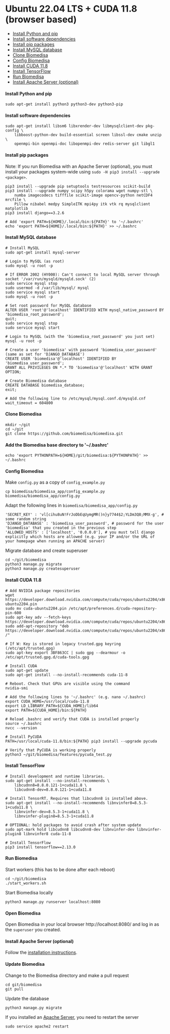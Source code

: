 #  Ubuntu 22.04 LTS + CUDA 11.8 (browser based)

- [Install Python and pip](#install-python-and-pip)
- [Install software dependencies](#install-software-dependencies)
- [Install pip packages](#install-pip-packages)
- [Install MySQL database](#install-mysql-database)
- [Clone Biomedisa](#clone-biomedisa)
- [Config Biomedisa](#config-biomedisa)
- [Install CUDA 11.8](#install-cuda-11.8)
- [Install TensorFlow](#install-tensorflow)
- [Run Biomedisa](#run-biomedisa)
- [Install Apache Server (optional)](#install-apache-server-optional)

#### Install Python and pip
```
sudo apt-get install python3 python3-dev python3-pip
```

#### Install software dependencies
```
sudo apt-get install libsm6 libxrender-dev libmysqlclient-dev pkg-config \
    libboost-python-dev build-essential screen libssl-dev cmake unzip \
    openmpi-bin openmpi-doc libopenmpi-dev redis-server git libgl1
```

#### Install pip packages
Note: If you run Biomedisa with an Apache Server (optional), you must install your packages system-wide using `sudo -H pip3 install --upgrade <package>`.
```
pip3 install --upgrade pip setuptools testresources scikit-build
pip3 install --upgrade numpy scipy h5py colorama wget numpy-stl \
    numba imagecodecs tifffile scikit-image opencv-python netCDF4 mrcfile \
    Pillow nibabel medpy SimpleITK mpi4py itk vtk rq mysqlclient matplotlib
pip3 install django==3.2.6

# Add 'export PATH=${HOME}/.local/bin:${PATH}' to '~/.bashrc'
echo 'export PATH=${HOME}/.local/bin:${PATH}' >> ~/.bashrc
```

#### Install MySQL database
```
# Install MySQL
sudo apt-get install mysql-server

# Login to MySQL (as root)
sudo mysql -u root -p

# If ERROR 2002 (HY000): Can't connect to local MySQL server through socket '/var/run/mysqld/mysqld.sock' (2)
sudo service mysql stop
sudo usermod -d /var/lib/mysql/ mysql
sudo service mysql start
sudo mysql -u root -p

# Set root password for MySQL database
ALTER USER 'root'@'localhost' IDENTIFIED WITH mysql_native_password BY 'biomedisa_root_password';
quit;
sudo service mysql stop
sudo service mysql start

# Login to MySQL (with the 'biomedisa_root_password' you just set)
mysql -u root -p

# Create a user 'biomedisa' with password 'biomedisa_user_password' (same as set for 'DJANGO_DATABASE')
CREATE USER 'biomedisa'@'localhost' IDENTIFIED BY 'biomedisa_user_password';
GRANT ALL PRIVILEGES ON *.* TO 'biomedisa'@'localhost' WITH GRANT OPTION;

# Create Biomedisa database
CREATE DATABASE biomedisa_database;
exit;

# Add the following line to /etc/mysql/mysql.conf.d/mysqld.cnf
wait_timeout = 604800
```

#### Clone Biomedisa
```
mkdir ~/git
cd ~/git
git clone https://github.com/biomedisa/biomedisa.git
```

#### Add the Biomedisa base directory to '~/.bashrc'
```
echo 'export PYTHONPATH=${HOME}/git/biomedisa:${PYTHONPATH}' >> ~/.bashrc
```

#### Config Biomedisa
Make `config.py` as a copy of `config_example.py`
```
cp biomedisa/biomedisa_app/config_example.py biomedisa/biomedisa_app/config.py
```
Adapt the following lines in `biomedisa/biomedisa_app/config.py`
```
'SECRET_KEY' : 'vl[cihu8uN!FrJoDbEqUymgMR()n}y7744$2;YLDm3Q8;MMX-g', # some random string
'DJANGO_DATABASE' : 'biomedisa_user_password', # password for the user 'biomedisa' that you created in the previous step
'ALLOWED_HOSTS' : ['localhost', '0.0.0.0'], # you must tell django explicitly which hosts are allowed (e.g. your IP and/or the URL of your homepage when running an APACHE server)
```
Migrate database and create superuser
```
cd ~/git/biomedisa
python3 manage.py migrate
python3 manage.py createsuperuser
```

#### Install CUDA 11.8
```
# Add NVIDIA package repositories
wget https://developer.download.nvidia.com/compute/cuda/repos/ubuntu2204/x86_64/cuda-ubuntu2204.pin
sudo mv cuda-ubuntu2204.pin /etc/apt/preferences.d/cuda-repository-pin-600
sudo apt-key adv --fetch-keys https://developer.download.nvidia.com/compute/cuda/repos/ubuntu2204/x86_64/3bf863cc.pub
sudo add-apt-repository "deb https://developer.download.nvidia.com/compute/cuda/repos/ubuntu2204/x86_64/ /"

# If W: Key is stored in legacy trusted.gpg keyring (/etc/apt/trusted.gpg)
sudo apt-key export 3BF863CC | sudo gpg --dearmour -o /etc/apt/trusted.gpg.d/cuda-tools.gpg

# Install CUDA
sudo apt-get update
sudo apt-get install --no-install-recommends cuda-11-8

# Reboot. Check that GPUs are visible using the command
nvidia-smi

# Add the following lines to '~/.bashrc' (e.g. nano ~/.bashrc)
export CUDA_HOME=/usr/local/cuda-11.8
export LD_LIBRARY_PATH=${CUDA_HOME}/lib64
export PATH=${CUDA_HOME}/bin:${PATH}

# Reload .bashrc and verify that CUDA is installed properly
source ~/.bashrc
nvcc --version

# Install PyCUDA
PATH=/usr/local/cuda-11.8/bin:${PATH} pip3 install --upgrade pycuda

# Verify that PyCUDA is working properly
python3 ~/git/biomedisa/features/pycuda_test.py
```

#### Install TensorFlow
```
# Install development and runtime libraries.
sudo apt-get install --no-install-recommends \
    libcudnn8=8.8.0.121-1+cuda11.8 \
    libcudnn8-dev=8.8.0.121-1+cuda11.8

# Install TensorRT. Requires that libcudnn8 is installed above.
sudo apt-get install --no-install-recommends libnvinfer8=8.5.3-1+cuda11.8 \
    libnvinfer-dev=8.5.3-1+cuda11.8 \
    libnvinfer-plugin8=8.5.3-1+cuda11.8

# OPTIONAL: hold packages to avoid crash after system update
sudo apt-mark hold libcudnn8 libcudnn8-dev libnvinfer-dev libnvinfer-plugin8 libnvinfer8 cuda-11-8

# Install TensorFlow
pip3 install tensorflow==2.13.0
```

#### Run Biomedisa
Start workers (this has to be done after each reboot)
```
cd ~/git/biomedisa
./start_workers.sh
```

Start Biomedisa locally
```
python3 manage.py runserver localhost:8080
```

#### Open Biomedisa
Open Biomedisa in your local browser http://localhost:8080/ and log in as the `superuser` you created.

#### Install Apache Server (optional)
Follow the [installation instructions](https://github.com/biomedisa/biomedisa/blob/master/README/APACHE_SERVER.md).

#### Update Biomedisa
Change to the Biomedisa directory and make a pull request
```
cd git/biomedisa
git pull
```

Update the database
```
python3 manage.py migrate
```

If you installed an [Apache Server](https://github.com/biomedisa/biomedisa/blob/master/README/APACHE_SERVER.md), you need to restart the server
```
sudo service apache2 restart
```

